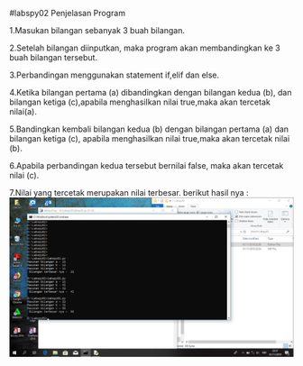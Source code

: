 #labspy02 Penjelasan Program

1.Masukan bilangan sebanyak 3 buah bilangan.

2.Setelah bilangan diinputkan, maka program akan membandingkan ke 3 buah bilangan tersebut.

3.Perbandingan menggunakan statement if,elif dan else.

4.Ketika bilangan pertama (a) dibandingkan dengan bilangan kedua (b), dan bilangan ketiga (c),apabila menghasilkan nilai true,maka akan tercetak nilai(a).

5.Bandingkan kembali bilangan kedua (b) dengan  bilangan pertama (a) dan bilangan ketiga (c), apabila menghasilkan nilai true,maka akan tercetak nilai (b).

6.Apabila perbandingan kedua tersebut bernilai false, maka akan tercetak nilai (c).

7.Nilai yang tercetak merupakan nilai terbesar. berikut hasil nya : 
![](screenshot/Screenshot.jpg)
